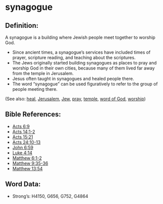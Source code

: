 # synagogue

## Definition:

A synagogue is a building where Jewish people meet together to worship God.

* Since ancient times, a synagogue’s services have included times of prayer, scripture reading, and teaching about the scriptures.
* The Jews originally started building synagogues as places to pray and worship God in their own cities, because many of them lived far away from the temple in Jerusalem.
* Jesus often taught in synagogues and healed people there.
* The word “synagogue” can be used figuratively to refer to the group of people meeting there.

(See also: [heal](../other/heal.md), [Jerusalem](../names/jerusalem.md), [Jew](../kt/jew.md), [pray](../kt/pray.md), [temple](../kt/temple.md), [word of God](../kt/wordofgod.md), [worship](../kt/worship.md))

## Bible References:

* [Acts 6:9](rc://en/tn/help/act/06/09)
* [Acts 14:1-2](rc://en/tn/help/act/14/01)
* [Acts 15:21](rc://en/tn/help/act/15/21)
* [Acts 24:10-13](rc://en/tn/help/act/24/10)
* [John 6:59](rc://en/tn/help/jhn/06/59)
* [Luke 4:14](rc://en/tn/help/luk/04/14)
* [Matthew 6:1-2](rc://en/tn/help/mat/06/01)
* [Matthew 9:35-36](rc://en/tn/help/mat/09/35)
* [Matthew 13:54](rc://en/tn/help/mat/13/54)

## Word Data:

* Strong’s: H4150, G656, G752, G4864
